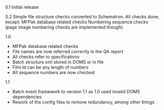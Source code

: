 0.1
Initial release

0.2
Simple file structure checks converted to Schematron.
All checks done, except:
  MFPak database related checks
  Numbering sequence checks (page image numbering checks are implemented though).

1.0
- MFPak database related checks
- File names are now referred correctly in the QA report
- All checks refer to specifications
- Batch structure xml stored in DOMS or in file
- Film Id can be any length of numbers
- All sequence numbers are now checked

1.1
- Batch event framework to version 1.1 as 1.0 used invalid DOMS dependencies
- Rework of the config files to remove redundancy, among other things
